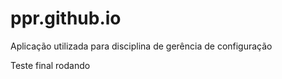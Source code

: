 # ppr.github.io
Aplicação utilizada para disciplina de gerência de configuração



Teste final rodando
